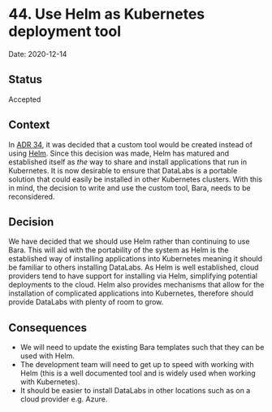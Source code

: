# 44. Use Helm as Kubernetes deployment tool

Date: 2020-12-14

## Status

Accepted

## Context

In [ADR 34](0034-custom-k8s-deployment-tool.md), it was decided that a custom tool would be created instead of using [Helm](https://helm.sh/).
Since this decision was made, Helm has matured and established itself as _the_ way to share and install applications that run in Kubernetes.
It is now desirable to ensure that DataLabs is a portable solution that could easily be installed in other Kubernetes clusters.
With this in mind, the decision to write and use the custom tool, Bara, needs to be reconsidered.

## Decision

We have decided that we should use Helm rather than continuing to use Bara.
This will aid with the portability of the system as Helm is the established way of installing applications into Kubernetes meaning it should be familiar to others installing DataLabs.
As Helm is well established, cloud providers tend to have support for installing via Helm, simplifying potential deployments to the cloud.
Helm also provides mechanisms that allow for the installation of complicated applications into Kubernetes, therefore should  provide DataLabs with plenty of room to grow.

## Consequences

* We will need to update the existing Bara templates such that they can be used with Helm.
* The development team will need to get up to speed with working with Helm (this is a well documented tool and is widely used when working with Kubernetes).
* It should be easier to install DataLabs in other locations such as on a cloud provider e.g. Azure.
